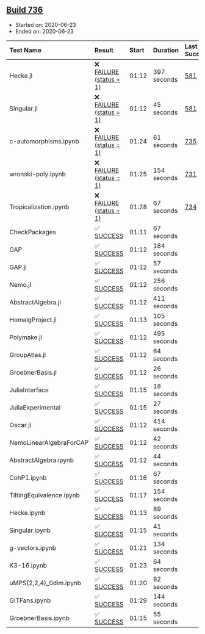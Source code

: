 ## [Build 736](https://oscarci.mathematik.uni-kl.de/job/oscar-julia-1.4/736/)

* Started on: 2020-06-23
* Ended on: 2020-06-23

| Test Name    | Result | Start | Duration | Last Success | First Failure |
|:-------------|:-------|:------|:---------|:-------------|:--------------|
| Hecke.jl | ❌ [FAILURE (status = 1)](https://oscarci.mathematik.uni-kl.de/job/oscar-julia-1.4/736/artifact/logs/build-736/Hecke.jl.log) | 01:12 | 397 seconds | [581](https://oscarci.mathematik.uni-kl.de/job/oscar-julia-1.4/581/) | [582](https://oscarci.mathematik.uni-kl.de/job/oscar-julia-1.4/582/) |
| Singular.jl | ❌ [FAILURE (status = 1)](https://oscarci.mathematik.uni-kl.de/job/oscar-julia-1.4/736/artifact/logs/build-736/Singular.jl.log) | 01:12 | 45 seconds | [581](https://oscarci.mathematik.uni-kl.de/job/oscar-julia-1.4/581/) | [582](https://oscarci.mathematik.uni-kl.de/job/oscar-julia-1.4/582/) |
| c-automorphisms.ipynb | ❌ [FAILURE (status = 1)](https://oscarci.mathematik.uni-kl.de/job/oscar-julia-1.4/736/artifact/logs/build-736/c-automorphisms.ipynb.log) | 01:24 | 61 seconds | [735](https://oscarci.mathematik.uni-kl.de/job/oscar-julia-1.4/735/) | [736](https://oscarci.mathematik.uni-kl.de/job/oscar-julia-1.4/736/) |
| wronski-poly.ipynb | ❌ [FAILURE (status = 1)](https://oscarci.mathematik.uni-kl.de/job/oscar-julia-1.4/736/artifact/logs/build-736/wronski-poly.ipynb.log) | 01:25 | 154 seconds | [731](https://oscarci.mathematik.uni-kl.de/job/oscar-julia-1.4/731/) | [732](https://oscarci.mathematik.uni-kl.de/job/oscar-julia-1.4/732/) |
| Tropicalization.ipynb | ❌ [FAILURE (status = 1)](https://oscarci.mathematik.uni-kl.de/job/oscar-julia-1.4/736/artifact/logs/build-736/Tropicalization.ipynb.log) | 01:28 | 67 seconds | [734](https://oscarci.mathematik.uni-kl.de/job/oscar-julia-1.4/734/) | [735](https://oscarci.mathematik.uni-kl.de/job/oscar-julia-1.4/735/) |
| CheckPackages | ✅ [SUCCESS](https://oscarci.mathematik.uni-kl.de/job/oscar-julia-1.4/736/artifact/logs/build-736/CheckPackages.log) | 01:11 | 67 seconds |  |  |
| GAP | ✅ [SUCCESS](https://oscarci.mathematik.uni-kl.de/job/oscar-julia-1.4/736/artifact/logs/build-736/GAP.log) | 01:12 | 184 seconds |  |  |
| GAP.jl | ✅ [SUCCESS](https://oscarci.mathematik.uni-kl.de/job/oscar-julia-1.4/736/artifact/logs/build-736/GAP.jl.log) | 01:12 | 57 seconds |  |  |
| Nemo.jl | ✅ [SUCCESS](https://oscarci.mathematik.uni-kl.de/job/oscar-julia-1.4/736/artifact/logs/build-736/Nemo.jl.log) | 01:12 | 256 seconds |  |  |
| AbstractAlgebra.jl | ✅ [SUCCESS](https://oscarci.mathematik.uni-kl.de/job/oscar-julia-1.4/736/artifact/logs/build-736/AbstractAlgebra.jl.log) | 01:12 | 411 seconds |  |  |
| HomalgProject.jl | ✅ [SUCCESS](https://oscarci.mathematik.uni-kl.de/job/oscar-julia-1.4/736/artifact/logs/build-736/HomalgProject.jl.log) | 01:13 | 105 seconds |  |  |
| Polymake.jl | ✅ [SUCCESS](https://oscarci.mathematik.uni-kl.de/job/oscar-julia-1.4/736/artifact/logs/build-736/Polymake.jl.log) | 01:12 | 495 seconds |  |  |
| GroupAtlas.jl | ✅ [SUCCESS](https://oscarci.mathematik.uni-kl.de/job/oscar-julia-1.4/736/artifact/logs/build-736/GroupAtlas.jl.log) | 01:12 | 64 seconds |  |  |
| GroebnerBasis.jl | ✅ [SUCCESS](https://oscarci.mathematik.uni-kl.de/job/oscar-julia-1.4/736/artifact/logs/build-736/GroebnerBasis.jl.log) | 01:12 | 26 seconds |  |  |
| JuliaInterface | ✅ [SUCCESS](https://oscarci.mathematik.uni-kl.de/job/oscar-julia-1.4/736/artifact/logs/build-736/JuliaInterface.log) | 01:15 | 18 seconds |  |  |
| JuliaExperimental | ✅ [SUCCESS](https://oscarci.mathematik.uni-kl.de/job/oscar-julia-1.4/736/artifact/logs/build-736/JuliaExperimental.log) | 01:15 | 27 seconds |  |  |
| Oscar.jl | ✅ [SUCCESS](https://oscarci.mathematik.uni-kl.de/job/oscar-julia-1.4/736/artifact/logs/build-736/Oscar.jl.log) | 01:12 | 414 seconds |  |  |
| NemoLinearAlgebraForCAP | ✅ [SUCCESS](https://oscarci.mathematik.uni-kl.de/job/oscar-julia-1.4/736/artifact/logs/build-736/NemoLinearAlgebraForCAP.log) | 01:12 | 42 seconds |  |  |
| AbstractAlgebra.ipynb | ✅ [SUCCESS](https://oscarci.mathematik.uni-kl.de/job/oscar-julia-1.4/736/artifact/logs/build-736/AbstractAlgebra.ipynb.log) | 01:12 | 44 seconds |  |  |
| CohP1.ipynb | ✅ [SUCCESS](https://oscarci.mathematik.uni-kl.de/job/oscar-julia-1.4/736/artifact/logs/build-736/CohP1.ipynb.log) | 01:16 | 67 seconds |  |  |
| TiltingEquivalence.ipynb | ✅ [SUCCESS](https://oscarci.mathematik.uni-kl.de/job/oscar-julia-1.4/736/artifact/logs/build-736/TiltingEquivalence.ipynb.log) | 01:17 | 154 seconds |  |  |
| Hecke.ipynb | ✅ [SUCCESS](https://oscarci.mathematik.uni-kl.de/job/oscar-julia-1.4/736/artifact/logs/build-736/Hecke.ipynb.log) | 01:13 | 89 seconds |  |  |
| Singular.ipynb | ✅ [SUCCESS](https://oscarci.mathematik.uni-kl.de/job/oscar-julia-1.4/736/artifact/logs/build-736/Singular.ipynb.log) | 01:15 | 41 seconds |  |  |
| g-vectors.ipynb | ✅ [SUCCESS](https://oscarci.mathematik.uni-kl.de/job/oscar-julia-1.4/736/artifact/logs/build-736/g-vectors.ipynb.log) | 01:21 | 134 seconds |  |  |
| K3-16.ipynb | ✅ [SUCCESS](https://oscarci.mathematik.uni-kl.de/job/oscar-julia-1.4/736/artifact/logs/build-736/K3-16.ipynb.log) | 01:23 | 64 seconds |  |  |
| uMPS(2,2,4)_0dim.ipynb | ✅ [SUCCESS](https://oscarci.mathematik.uni-kl.de/job/oscar-julia-1.4/736/artifact/logs/build-736/uMPS-2-2-4-_0dim.ipynb.log) | 01:20 | 82 seconds |  |  |
| GITFans.ipynb | ✅ [SUCCESS](https://oscarci.mathematik.uni-kl.de/job/oscar-julia-1.4/736/artifact/logs/build-736/GITFans.ipynb.log) | 01:29 | 144 seconds |  |  |
| GroebnerBasis.ipynb | ✅ [SUCCESS](https://oscarci.mathematik.uni-kl.de/job/oscar-julia-1.4/736/artifact/logs/build-736/GroebnerBasis.ipynb.log) | 01:15 | 55 seconds |  |  |
